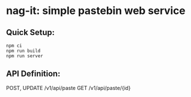 # nag-it: simple pastebin web service

## Quick Setup:

```
npm ci
npm run build
npm run server
```

## API Definition:

POST, UPDATE /v1/api/paste
GET /v1/api/paste/{id}
